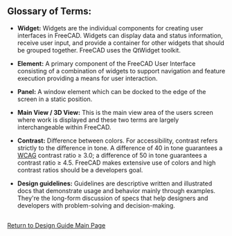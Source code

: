 ## Glossary of Terms:

- **Widget:** Widgets are the individual components for creating user interfaces in FreeCAD. Widgets can display data and status information, receive user input, and provide a container for other widgets that should be grouped together. FreeCAD uses the QtWidget toolkit.

- **Element:** A primary component of the FreeCAD User Interface consisting of a combination of widgets to support navigation and feature execution providing a means for user interaction.

- **Panel:** A window element which can be docked to the edge of the screen in a static position.

- **Main View / 3D View:** This is the main view area of the users screen where work is displayed and these two terms are largely interchangeable within FreeCAD.

- **Contrast:** Difference between colors. For accessibility, contrast refers strictly to the difference in tone. A difference of 40 in tone guarantees a [WCAG](https://www.w3.org/WAI/standards-guidelines/wcag/) contrast ratio ≥ 3.0; a difference of 50 in tone guarantees a contrast ratio ≥ 4.5. FreeCAD makes extensive use of colors and high contrast ratios should be a developers goal.

- **Design guidelines:** Guidelines are descriptive written and illustrated docs that demonstrate usage and behavior mainly through examples. They're the long-form discussion of specs that help designers and developers with problem-solving and decision-making.

##

[Return to Design Guide Main Page](index.md)
